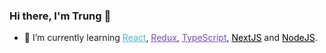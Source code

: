 ### Hi there, I'm Trung 👋


- 🌱 I’m currently learning <a style="color:#45b8d8" href="https://reactjs.org/" target="_blank"><u>React</u></a>, <a style="color:#764ABC" href="https://redux.js.org/" target="_blank"><u>Redux</u></a>, <a style="color:#764ABC" href="https://www.typescriptlang.org/" target="_blank"><u>TypeScript</u></a>, <a style="color:#000000" href="https://nextjs.org/" target="_blank"><u>NextJS</u></a> and <a style="color:#000000" href="https://nodejs.org/" target="_blank"><u>NodeJS</u></a>.
